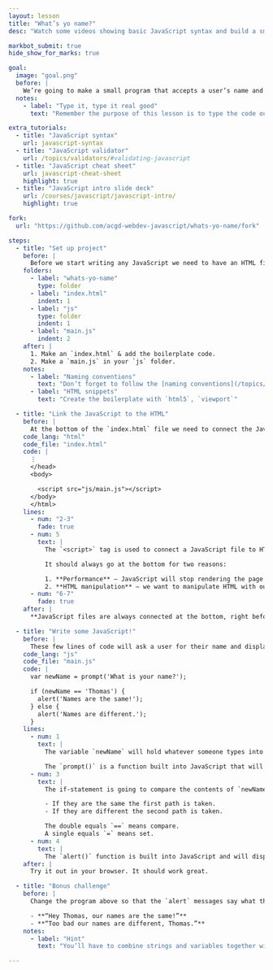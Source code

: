 ```yaml
---
layout: lesson
title: "What’s yo name?"
desc: "Watch some videos showing basic JavaScript syntax and build a small name comparing program."

markbot_submit: true
hide_show_for_marks: true

goal:
  image: "goal.png"
  before: |
    We’re going to make a small program that accepts a user’s name and writes out different sentences based on what they type.
  notes:
    - label: "Type it, type it real good"
      text: "Remember the purpose of this lesson is to type the code out yourself—build up that muscle memory in your fingers!"

extra_tutorials:
  - title: "JavaScript syntax"
    url: javascript-syntax
  - title: "JavaScript validator"
    url: /topics/validators/#validating-javascript
  - title: "JavaScript cheat sheet"
    url: javascript-cheat-sheet
    highlight: true
  - title: "JavaScript intro slide deck"
    url: /courses/javascript/javascript-intro/
    highlight: true

fork:
  url: "https://github.com/acgd-webdev-javascript/whats-yo-name/fork"

steps:
  - title: "Set up project"
    before: |
      Before we start writing any JavaScript we need to have an HTML file set up. That’s where we’ll start.
    folders:
      - label: "whats-yo-name"
        type: folder
      - label: "index.html"
        indent: 1
      - label: "js"
        type: folder
        indent: 1
      - label: "main.js"
        indent: 2
    after: |
      1. Make an `index.html` & add the boilerplate code.
      2. Make a `main.js` in your `js` folder.
    notes:
      - label: "Naming conventions"
        text: "Don’t forget to follow the [naming conventions](/topics/naming-paths-cheat-sheet/#naming-conventions)."
      - label: "HTML snippets"
        text: "Create the boilerplate with `html5`, `viewport`"

  - title: "Link the JavaScript to the HTML"
    before: |
      At the bottom of the `index.html` file we need to connect the JavaScript file.
    code_lang: "html"
    code_file: "index.html"
    code: |
      ⋮
      </head>
      <body>

        <script src="js/main.js"></script>
      </body>
      </html>
    lines:
      - num: "2-3"
        fade: true
      - num: 5
        text: |
          The `<script>` tag is used to connect a JavaScript file to HTML.

          It should always go at the bottom for two reasons:

          1. **Performance** — JavaScript will stop rendering the page until the JS loads. Putting it at the bottom makes the load time appear faster because the page can be displayed first.
          2. **HTML manipulation** — we want to manipulate HTML with our JS, but the HTML must be rendered to the screen before JS can do anything.
      - num: "6-7"
        fade: true
    after: |
      **JavaScript files are always connected at the bottom, right before the closing `</body>` tag.**

  - title: "Write some JavaScript!"
    before: |
      These few lines of code will ask a user for their name and display a message based on what they type.
    code_lang: "js"
    code_file: "main.js"
    code: |
      var newName = prompt('What is your name?');

      if (newName == 'Thomas') {
        alert('Names are the same!');
      } else {
        alert('Names are different.');
      }
    lines:
      - num: 1
        text: |
          The variable `newName` will hold whatever someone types into the dialogue box.

          The `prompt()` is a function built into JavaScript that will display a dialogue people can type into.
      - num: 3
        text: |
          The if-statement is going to compare the contents of `newName` against the string `'Thomas'`.

          - If they are the same the first path is taken.
          - If they are different the second path is taken.

          The double equals `==` means compare.
          A single equals `=` means set.
      - num: 4
        text: |
          The `alert()` function is built into JavaScript and will display a dialogue with some text.
    after: |
      Try it out in your browser. It should work great.

  - title: "Bonus challenge"
    before: |
      Change the program above so that the `alert` messages say what the user typed in. Make the messages read:

      - **“Hey Thomas, our names are the same!”**
      - **“Too bad our names are different, Thomas.”**
    notes:
      - label: "Hint"
        text: "You’ll have to combine strings and variables together with a special character."

---
```

